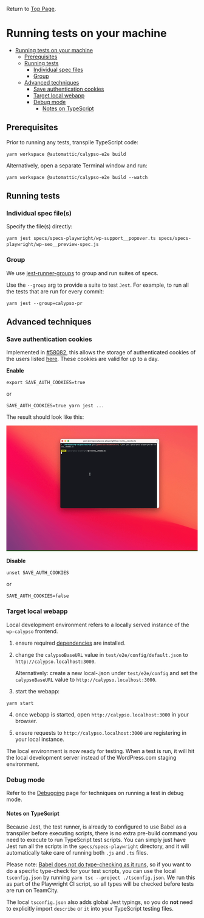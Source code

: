 Return to [Top Page](../README.md).

# Running tests on your machine

<!-- TOC -->

- [Running tests on your machine](#running-tests-on-your-machine)
  - [Prerequisites](#prerequisites)
  - [Running tests](#running-tests)
    - [Individual spec files](#individual-spec-files)
    - [Group](#group)
  - [Advanced techniques](#advanced-techniques)
    - [Save authentication cookies](#save-authentication-cookies)
    - [Target local webapp](#target-local-webapp)
    - [Debug mode](#debug-mode)
      - [Notes on TypeScript](#notes-on-typescript)

<!-- /TOC -->

## Prerequisites

Prior to running any tests, transpile TypeScript code:

```
yarn workspace @automattic/calypso-e2e build
```

Alternatively, open a separate Terminal window and run:

```
yarn workspace @automattic/calypso-e2e build --watch
```

## Running tests

### Individual spec file(s)

Specify the file(s) directly:

```
yarn jest specs/specs-playwright/wp-support__popover.ts specs/specs-playwright/wp-seo__preview-spec.js
```

### Group

We use [jest-runner-groups](https://github.com/eugene-manuilov/jest-runner-groups) to group and run suites of specs.

Use the `--group` arg to provide a suite to test `Jest`. For example, to run all the tests that are run for every commit:

```
yarn jest --group=calypso-pr
```

## Advanced techniques

### Save authentication cookies

Implemented in [#58082](https://github.com/Automattic/wp-calypso/pull/58082), this allows the storage of authenticated cookies of the users listed [here](https://github.com/Automattic/wp-calypso/blob/trunk/test/e2e/lib/jest/globalSetup.ts#L33). These cookies are valid for up to a day.

**Enable**

```
export SAVE_AUTH_COOKIES=true
```

or

```
SAVE_AUTH_COOKIES=true yarn jest ...
```

The result should look like this:

![saved_auth_cookie](resources/saved_auth_cookies.gif)

**Disable**

```
unset SAVE_AUTH_COOKIES
```

or

```
SAVE_AUTH_COOKIES=false
```

### Target local webapp

Local development environment refers to a locally served instance of the `wp-calypso` frontend.

1. ensure required [dependencies](setup.md#software-environment#steps) are installed.

2. change the `calypsoBaseURL` value in `test/e2e/config/default.json` to `http://calypso.localhost:3000`.

   Alternatively: create a new local-<name>.json under `test/e2e/config` and set the `calypsoBaseURL` value to `http://calypso.localhost:3000`.

3. start the webapp:

```shell
yarn start
```

4. once webapp is started, open `http://calypso.localhost:3000` in your browser.

5. ensure requests to `http://calypso.localhost:3000` are registering in your local instance.

The local environment is now ready for testing. When a test is run, it will hit the local development server instead of the WordPress.com staging environment.

### Debug mode

Refer to the [Debugging](debugging.md) page for techniques on running a test in debug mode.

#### Notes on TypeScript

Because Jest, the test runner, is already to configured to use Babel as a transpiler before executing scripts, there is no extra pre-build command you need to execute to run TypeScript test scripts. You can simply just have Jest run all the scripts in the `specs/specs-playwright` directory, and it will automatically take care of running both `.js` and `.ts` files.

Please note: [Babel does not do type-checking as it runs](https://jestjs.io/docs/getting-started#using-typescript), so if you want to do a specific type-check for your test scripts, you can use the local `tsconfig.json` by running `yarn tsc --project ./tsconfig.json`. We run this as part of the Playwright CI script, so all types will be checked before tests are run on TeamCity.

The local `tsconfig.json` also adds global Jest typings, so you do **not** need to explicitly import `describe` or `it` into your TypeScript testing files.
